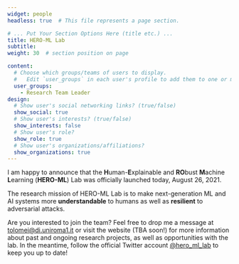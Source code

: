 ```yaml
---
widget: people
headless: true  # This file represents a page section.

# ... Put Your Section Options Here (title etc.) ...
title: HERO-ML Lab
subtitle:
weight: 30  # section position on page

content:
  # Choose which groups/teams of users to display.
  #   Edit `user_groups` in each user's profile to add them to one or more of these groups.
  user_groups:
    - Research Team Leader
design:
  # Show user's social networking links? (true/false)
  show_social: true
  # Show user's interests? (true/false)
  show_interests: false
  # Show user's role?
  show_role: true
  # Show user's organizations/affiliations?
  show_organizations: true
---
```

I am happy to announce that the **H**uman-**E**xplainable and **RO**bust **M**achine **L**earning (**HERO-ML**) Lab was officially launched today, August 26, 2021.

The research mission of HERO-ML Lab is to make next-generation ML and AI systems more **understandable** to humans as well as **resilient** to adversarial attacks.

Are you interested to join the team? Feel free to drop me a message at <a href="mailto:tolomei@di.uniroma1.it">tolomei@di.uniroma1.it</a> or visit the website (TBA soon!) for more information about past and ongoing research projects, as well as opportunities with the lab. In the meantime, follow the official Twitter account <a href="https://twitter.com/hero_ml_lab">@hero_ml_lab</a> to keep you up to date!
